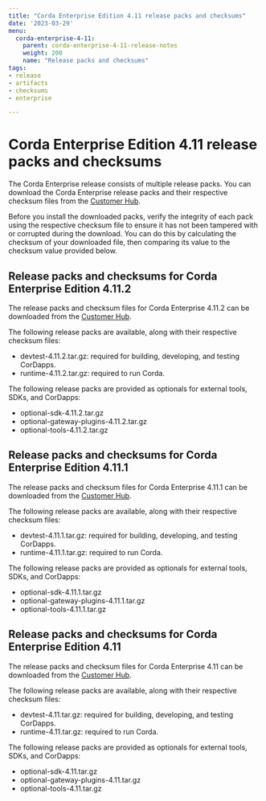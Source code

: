 ```yaml
---
title: "Corda Enterprise Edition 4.11 release packs and checksums"
date: '2023-03-29'
menu:
  corda-enterprise-4-11:
    parent: corda-enterprise-4-11-release-notes
    weight: 200
    name: "Release packs and checksums"
tags:
- release
- artifacts
- checksums
- enterprise

---
```


# Corda Enterprise Edition 4.11 release packs and checksums

The Corda Enterprise release consists of multiple release packs. You can download the Corda Enterprise release packs and their respective checksum files from the [Customer Hub](https://customerhub.r3.com).

Before you install the downloaded packs, verify the integrity of each pack using the respective checksum file to ensure it has not been tampered with or corrupted during the download. You can do this by calculating the checksum of your downloaded file, then comparing its value to the checksum value provided below.

## Release packs and checksums for Corda Enterprise Edition 4.11.2

The release packs and checksum files for Corda Enterprise 4.11.2 can be downloaded from the [Customer Hub](https://customerhub.r3.com).

The following release packs are available, along with their respective checksum files:
* devtest-4.11.2.tar.gz: required for building, developing, and testing CorDapps.
* runtime-4.11.2.tar.gz: required to run Corda.

The following release packs are provided as optionals for external tools, SDKs, and CorDapps:
* optional-sdk-4.11.2.tar.gz
* optional-gateway-plugins-4.11.2.tar.gz
* optional-tools-4.11.2.tar.gz

## Release packs and checksums for Corda Enterprise Edition 4.11.1

The release packs and checksum files for Corda Enterprise 4.11.1 can be downloaded from the [Customer Hub](https://customerhub.r3.com).

The following release packs are available, along with their respective checksum files:
* devtest-4.11.1.tar.gz: required for building, developing, and testing CorDapps.
* runtime-4.11.1.tar.gz: required to run Corda.

The following release packs are provided as optionals for external tools, SDKs, and CorDapps:
* optional-sdk-4.11.1.tar.gz
* optional-gateway-plugins-4.11.1.tar.gz
* optional-tools-4.11.1.tar.gz

## Release packs and checksums for Corda Enterprise Edition 4.11

The release packs and checksum files for Corda Enterprise 4.11 can be downloaded from the [Customer Hub](https://customerhub.r3.com).

The following release packs are available, along with their respective checksum files:
* devtest-4.11.tar.gz: required for building, developing, and testing CorDapps.
* runtime-4.11.tar.gz: required to run Corda.

The following release packs are provided as optionals for external tools, SDKs, and CorDapps:
* optional-sdk-4.11.tar.gz
* optional-gateway-plugins-4.11.tar.gz
* optional-tools-4.11.tar.gz

